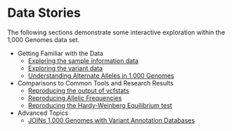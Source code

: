 Data Stories
==========================

The following sections demonstrate some interactive exploration within the 1,000 Genomes data set.  

 * Getting Familiar with the Data
   * [Exploring the sample information data](./exploring-the-phenotypic-data)
   * [Exploring the variant data](./exploring-the-variant-data)
   * [Understanding Alternate Alleles in 1,000 Genomes](./understanding-alternate-alleles)
 * Comparisons to Common Tools and Research Results
   * [Reproducing the output of vcfstats](./reproducing-vcfstats)
   * [Reproducing Allelic Frequencies](./reproducing-allelic-frequencies)
   * [Reproducing the Hardy-Weinberg Equilibrium test](./reproducing-hardy-weinberg-equilibrium)
 * Advanced Topics
   * [JOINs 1,000 Genomes with Variant Annotation Databases](./annotation-joins)

